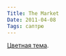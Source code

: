 ```yaml
---
Title: The Market
Date: 2011-04-08
Tags: саптрю
---
```


<div class="text"><a href="http://vimeo.com/groups/2350/videos/17318076">Цветная тема</a>.</div>